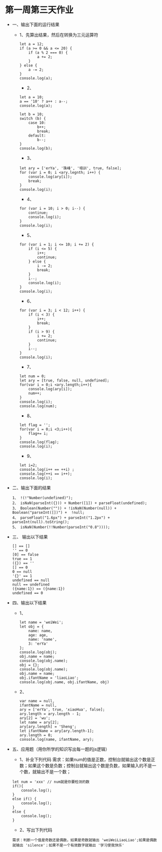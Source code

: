 # 第一周第三天作业

-  一、输出下面的运行结果

    + 1、先算出结果，然后在转换为三元运算符
        ```
        let a = 12;
        if (a >= 0 && a <= 20) {
            if (a % 2 === 0) {
                a += 2;
            }
        } else {
            a -= 2;
        }
        console.log(a);
        ```

        + 2、
        ```
        let a = 10;
        a == '10' ? a++ : a--;
        console.log(a);
        ​
        let b = 10;
        switch (b) {
            case 10:
                b++;
                break;
            default:
                b--;
        }
        console.log(b);
        ```
        + 3、
        ```
        let ary = ['erYa', '珠峰', '培训', true, false];
        for (var i = 0; i <ary.legnth; i++) {
            console.log(ary[i]);
            break;
        }
        console.log(i);
        ```

        + 4、
        ```
        for (var i = 10; i > 0; i--) {
            continue;
            console.log(i);
        }
        console.log(i);
        ```
        + 5、
        ```
        for (var i = 1; i <= 10; i += 2) {
            if (i <= 5) {
                i++;
                continue;
            } else {
                i -= 2;
                break;
            }
            i--;
            console.log(i);
        }
        console.log(i);
        ```
        + 6、
        ```
        for (var i = 3; i < 12; i++) {
            if (i < 3) {
                i++;
                break;
            }
            if (i > 9) {
                i += 2;
                continue;
            }
            i--;    
        }
        console.log(i);
        ```
        + 7、
        ```
        let num = 0;
        let ary = [true, false, null, undefined];
        for(var i = 0;i <ary.length;i++){
            console.log(ary[i]);
            num++;
        }
        console.log(i);
        console.log(num);
        ```
        + 8、
        ```
        let flag = '';
        for(var i = 0;i <3;i++){
            flag+= i;
        }
        console.log(flag);
        console.log(i);
        ```
        + 9、
        ```
        let i=2;
        console.log(i++ == ++i) ;
        console.log(++i == i++); 
        console.log(i);

        ```

- 二、输出下面的结果
    ```
    1、 !(!"Number(undefined)");
    2、 isNaN(parseInt({})) + Number([1]) + parseFloat(undefined);
    3、 Boolean(Number("")) + !isNaN(Number(null)) + Boolean("parseInt([])") +  !null;
    4、 parseFloat("1.6px") + parseInt("1.2px") + parseInt(null).toString();
    5、 isNaN(Number(!!Number(parseInt("0.8"))));
    ```

- 三、 输出以下结果

    ```
    [] == []
    '' == 0
    [0] == false
    true == 1
    ({}) == ''
    [] == 0
    0 == null
    '{}' == 1
    undefined == null
    null == undefined 
    ({name:1}) == ({name:1})
    undefined == 0
    ```

- 四、输出以下结果
    + 1、
        ```
        let name = 'weiWei';
        let obj = {
            name: name,
            age: age,
            name: 'name',
            3: 'erYa'
        };
        console.log(obj);
        obj.name = name;
        console.log(obj.name);
        obj = {};
        console.log(obj.name);
        obj.name = name;
        obj.ifantName = 'liaoLiao';
        console.log(obj.name, obj.ifantName, obj)
        ```
    + 2、
        ```
        var name = null,
        ifantName = null,
        ary = ['erYa', true, 'xiaoHua', false];
        ary.length = ary.length - 1;
        ary[2] = 'wu';
        let name = ary[2];
        ary[ary.length] = 'Sheng';
        let ifantName = ary[ary.length-1];
        ary.length = 0;
        console.log(name, ifantName, ary);
        ```
- 五、应用题（用你所学的知识写出每一题的js逻辑）

    + 1、补全下列代码
        需求：如果num的值是正数，控制台就输出这个数是正数；如果这个数是负数；控制台就输出这个数是负数，如果输入的不是一个数，就输出不是一个数；
    ```
    let num = 'xxx' // num就是你要检测的数
    if(){
        console.log();
    }
    else if() {
        console.log();
    }
    else {
        console.log();
    }
    ```
    
    + 2、写出下列代码
    ```
    需求：判断一个值是奇数还是偶数，如果是奇数就输出 'weiWeiLiaoLiao';如果是偶数就输出 'silence'；如果不是一个有效数字就输出 '学习使我快乐'
    ```
